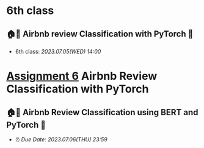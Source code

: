# 6th class

## 🏠📝 Airbnb review Classification with PyTorch 🤖

- 6th class: *2023.07.05(WED) 14:00*

# [Assignment 6](./Assignment/) Airbnb Review Classification with PyTorch

## 🏠📝 Airbnb Review Classification using BERT and PyTorch 🤖

- ⏰ *Due Date: 2023.07.06(THU) 23:59*
